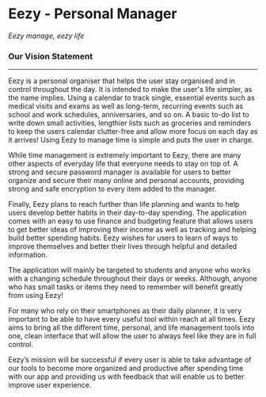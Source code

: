# Eezy - Personal Manager

_Eezy manage, eezy life_

### Our Vision Statement
---
Eezy is a personal organiser that helps the user stay organised and in control throughout the day. It is intended to make the user's life simpler, as the name implies. Using a calendar to track single, essential events such as medical visits and exams as well as long-term, recurring events such as school and work schedules, anniversaries, and so on. A basic to-do list to write down small activities, lengthier lists such as groceries and reminders to keep the users calendar clutter-free and allow more focus on each day as it arrives! Using Eezy to manage time is simple and puts the user in charge.

While time management is extremely important to Eezy, there are many other aspects of everyday life that everyone needs to stay on top of. A strong and secure password manager is available for users to better organize and secure their many online and personal accounts, providing strong and safe encryption to every item added to the manager.

Finally, Eezy plans to reach further than life planning and wants to help users develop better habits in their day-to-day spending. The application comes with an easy to use finance and budgeting feature that allows users to get better ideas of improving their income as well as tracking and helping build better spending habits. Eezy wishes for users to learn of ways to improve themselves and better their lives through helpful and detailed information.

The application will mainly be targeted to students and anyone who works with a changing schedule throughout their days or weeks. Although, anyone who has small tasks or items they need to remember will benefit greatly from using Eezy!

For many who rely on their smartphones as their daily planner, it is very important to be able to have every useful tool within reach at all times. Eezy aims to bring all the different time, personal, and life management tools into one, clean interface that will allow the user to always feel like they are in full control.

Eezy’s mission will be successful if every user is able to take advantage of our tools to become more organized and productive after spending time with our app and providing us with feedback that will enable us to better improve user experience.

